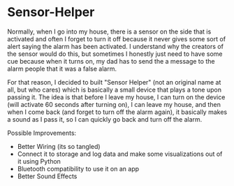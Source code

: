# Sensor-Helper
Normally, when I go into my house, there is a sensor on the side that is activated and often I forget to turn it off because it never gives some sort of alert saying the alarm has been activated.
I understand why the creators of the sensor would do this, but sometimes I honestly just need to have some cue because when it turns on, my dad has to send the a message to the alarm people that
it was a false alarm. 

For that reason, I decided to built "Sensor Helper" (not an original name at all, but who cares) which is basically a small device that plays a tone upon passing it. The idea is that
before I leave my house, I can turn on the device (will activate 60 seconds after turning on), I can leave my house, and then when I come back (and forget to turn off the alarm again), 
it basically makes a sound as I pass it, so I can quickly go back and turn off the alarm.

Possible Improvements:
- Better Wiring (its so tangled)
- Connect it to storage and log data and make some visualizations out of it using Python
- Bluetooth compatibility to use it on an app
- Better Sound Effects
